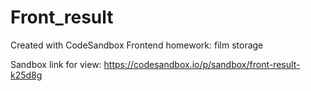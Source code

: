 # Front_result
Created with CodeSandbox
Frontend homework: film storage

Sandbox link for view:
https://codesandbox.io/p/sandbox/front-result-k25d8g
